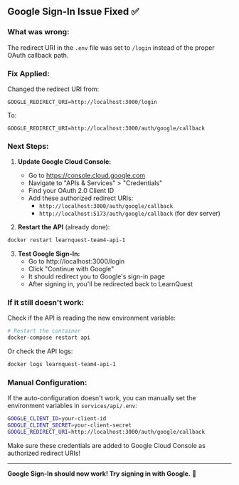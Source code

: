 ## Google Sign-In Issue Fixed ✅

### **What was wrong:**
The redirect URI in the `.env` file was set to `/login` instead of the proper OAuth callback path.

### **Fix Applied:**
Changed the redirect URI from:
```
GOOGLE_REDIRECT_URI=http://localhost:3000/login
```

To:
```
GOOGLE_REDIRECT_URI=http://localhost:3000/auth/google/callback
```

### **Next Steps:**

1. **Update Google Cloud Console:**
   - Go to https://console.cloud.google.com
   - Navigate to "APIs & Services" > "Credentials"
   - Find your OAuth 2.0 Client ID
   - Add these authorized redirect URIs:
     - `http://localhost:3000/auth/google/callback`
     - `http://localhost:5173/auth/google/callback` (for dev server)

2. **Restart the API** (already done):
```bash
docker restart learnquest-team4-api-1
```

3. **Test Google Sign-In:**
   - Go to http://localhost:3000/login
   - Click "Continue with Google"
   - It should redirect you to Google's sign-in page
   - After signing in, you'll be redirected back to LearnQuest

### **If it still doesn't work:**

Check if the API is reading the new environment variable:
```bash
# Restart the container
docker-compose restart api
```

Or check the API logs:
```bash
docker logs learnquest-team4-api-1
```

### **Manual Configuration:**

If the auto-configuration doesn't work, you can manually set the environment variables in `services/api/.env`:

```bash
GOOGLE_CLIENT_ID=your-client-id
GOOGLE_CLIENT_SECRET=your-client-secret
GOOGLE_REDIRECT_URI=http://localhost:3000/auth/google/callback
```

Make sure these credentials are added to Google Cloud Console as authorized redirect URIs!

---

**Google Sign-In should now work! Try signing in with Google.** 🎉



